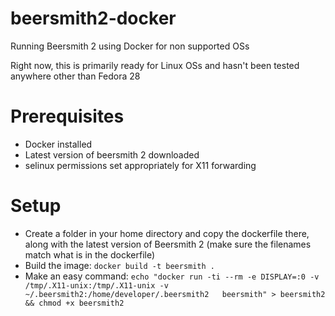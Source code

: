 # beersmith2-docker
Running Beersmith 2 using Docker for non supported OSs

Right now, this is primarily ready for Linux OSs and hasn't been tested anywhere other than Fedora 28

# Prerequisites
 * Docker installed
 * Latest version of beersmith 2 downloaded
 * selinux permissions set appropriately for X11 forwarding

# Setup
 * Create a folder in your home directory and copy the dockerfile there, along with the latest version of Beersmith 2 (make sure the filenames match what is in the dockerfile)
 * Build the image: `docker build -t beersmith .`
 * Make an easy command: `echo "docker run -ti --rm -e DISPLAY=:0 -v /tmp/.X11-unix:/tmp/.X11-unix -v ~/.beersmith2:/home/developer/.beersmith2   beersmith" > beersmith2 && chmod +x beersmith2`

